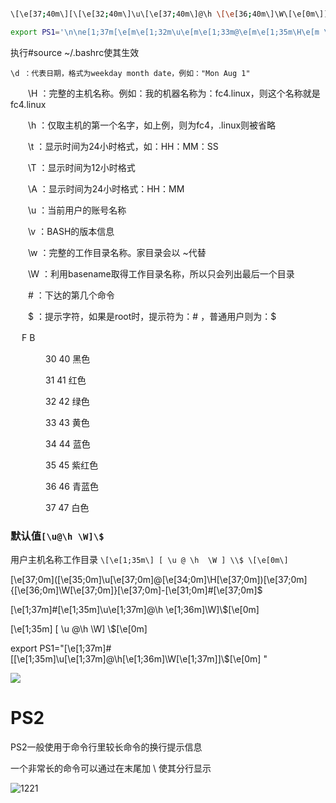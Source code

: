 ```bash

\[\e[37;40m\][\[\e[32;40m\]\u\[\e[37;40m\]@\h \[\e[36;40m\]\W\[\e[0m\]]\$

```
```bash
export PS1='\n\ne[1;37m[\e[m\e[1;32m\u\e[m\e[1;33m@\e[m\e[1;35m\H\e[m \e[4m`pwd`\e[m\e[1;37m]\e[m\e[1;36m\e[m\n$'
```

执行#source ~/.bashrc使其生效

    \d ：代表日期，格式为weekday month date，例如："Mon Aug 1" 

　　\H ：完整的主机名称。例如：我的机器名称为：fc4.linux，则这个名称就是fc4.linux 

　　\h ：仅取主机的第一个名字，如上例，则为fc4，.linux则被省略 

　　\t ：显示时间为24小时格式，如：HH：MM：SS 

　　\T ：显示时间为12小时格式 

　　\A ：显示时间为24小时格式：HH：MM 

　　\u ：当前用户的账号名称 

　　\v ：BASH的版本信息 

　　\w ：完整的工作目录名称。家目录会以 ~代替 

　　\W ：利用basename取得工作目录名称，所以只会列出最后一个目录 

　　\# ：下达的第几个命令 

　　\$ ：提示字符，如果是root时，提示符为：# ，普通用户则为：$


　      F    B

　　　　30  40 黑色

　　　　31  41 红色

　　　　32  42 绿色

　　　　33  43 黄色

　　　　34  44 蓝色

　　　　35  45 紫红色

　　　　36  46 青蓝色

　　　　37  47 白色

### 默认值`[\u@\h \W]\$`

   用户主机名称工作目录
   `\[\e[1;35m\]
   [
       \u
       @
       \h 
       \W
       ]
       \\$
       \[\e[0m\]
       `



\[\e[37;0m\](\[\e[35;0m\]\u\[\e[37;0m\]@\[\e[34;0m\]\H\[\e[37;0m\])\[\e[37;0m\]{\[\e[36;0m\]\W\[\e[37;0m\]}\[\e[37;0m\]-\[\e[31;0m\]\#\[\e[37;0m\]\$

\[\e[1;37m\]\#[\e[1;35m\]\u\e[1;37m\]@\h \e[1;36m\]\W]\\$\[\e[0m\]


\[\e[1;35m\]
[
\u
@\h \W]
\\$\[\e[0m\]

export PS1="\[\e[1;37m\]\#[\[\e[1;35m\]\u\[\e[1;37m\]@\h\[\e[1;36m\]\W\[\e[1;37m\]]\\$\[\e[0m\] "

![](mk_image/2021-01-08-17-19-31.png)



# PS2 
PS2一般使用于命令行里较长命令的换行提示信息

一个非常长的命令可以通过在末尾加 \ 使其分行显示

![1221](https://imgconvert.csdnimg.cn/aHR0cHM6Ly9tbWJpei5xcGljLmNuL21tYml6X3BuZy9kbEV3SVZjS0dzNlZ3MVRZbURTRlJzcE9kcnNvVDhlaWFrOVl2ZGljdUFsVUJrRnRsUmljOHF0WDdGUWd5NGVybmliUWlhcnZIREtORFlzSHRUT0hyS2M2d3dBLzY0MA?x-oss-process=image/format,png)
